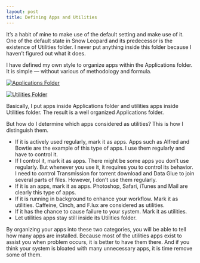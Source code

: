 ```yaml
---
layout: post
title: Defining Apps and Utilities
---
```

It’s a habit of mine to make use of the default setting and make use of it. One of the default state in Snow Leopard and its predecessor is the existence of Utilities folder. I never put anything inside this folder because I haven’t figured out what it does.

I have defined my own style to organize apps within the Applications folder. It is simple — without various of methodology and formula.

[ ![Applications Folder][img1] ](http://images.sayzlim.net/2011/04/define_applications.jpg "Applications Folder")

[img1]: http://images.sayzlim.net/2011/04/define_applications.jpg "Applications Folder"

[ ![Utilities Folder][img2] ](http://images.sayzlim.net/2011/04/define_utilities.jpg "Utilities Folder")

[img2]: http://images.sayzlim.net/2011/04/define_utilities.jpg "Utilities Folder"

Basically, I put apps inside Applications folder and utilities apps inside Utilities folder. The result is a well organized Applications folder.

But how do I determine which apps considered as utilities? This is how I distinguish them.

- If it is actively used regularly, mark it as apps. Apps such as  Alfred and Bowtie are the example of this type of apps. I use them regularly and have to control it.
- If I control it, mark it as apps. There might be some apps you don’t use regularly. But whenever you use it, it requires you to control its behavior. I need to control Transmission for torrent download and Data Glue to join several parts of files. However, I don’t use them regularly.
- If it is an apps, mark it as apps. Photoshop, Safari, iTunes and Mail are clearly this type of apps.
- If it is running in background to enhance your workflow. Mark it as utilities. Caffeine, Cinch, and F.lux are considered as utilities.
- If it has the chance to cause failure to your system. Mark it as utilities.
- Let utilities apps stay still inside its Utilities folder.

By organizing your apps into these two categories, you will be able to tell how many apps are installed. Because most of the utilities apps exist to assist you when problem occurs, it is better to have them there. And if you think your system is bloated with many unnecessary apps, it is time remove some of them.